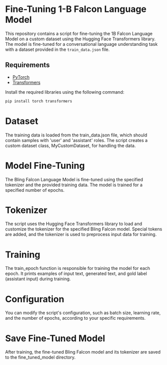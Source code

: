 # Fine-Tuning 1-B Falcon Language Model

This repository contains a script for fine-tuning the 1B Falcon Language Model on a custom dataset using the Hugging Face Transformers library. The model is fine-tuned for a conversational language understanding task with a dataset provided in the `train_data.json` file.

## Requirements

- [PyTorch](https://pytorch.org/)
- [Transformers](https://github.com/huggingface/transformers)

Install the required libraries using the following command:

```bash
pip install torch transformers
```
# Dataset
The training data is loaded from the train_data.json file, which should contain samples with 'user' and 'assistant' roles. The script creates a custom dataset class, MyCustomDataset, for handling the data.

# Model Fine-Tuning
The Bling Falcon Language Model is fine-tuned using the specified tokenizer and the provided training data. The model is trained for a specified number of epochs.

# Tokenizer
The script uses the Hugging Face Transformers library to load and customize the tokenizer for the specified Bling Falcon model. Special tokens are added, and the tokenizer is used to preprocess input data for training.

# Training
The train_epoch function is responsible for training the model for each epoch. It prints examples of input text, generated text, and gold label (assistant input) during training.

# Configuration
You can modify the script's configuration, such as batch size, learning rate, and the number of epochs, according to your specific requirements.

# Save Fine-Tuned Model
After training, the fine-tuned Bling Falcon model and its tokenizer are saved to the fine_tuned_model directory.
